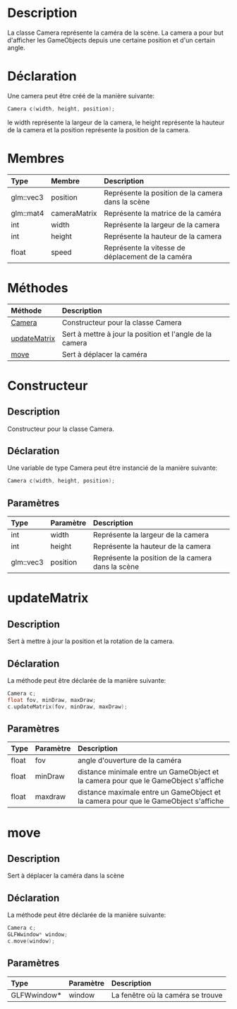 # Description
La classe Camera représente la caméra de la scène. La camera a pour but d'afficher les GameObjects depuis une certaine position et d'un certain angle.

# Déclaration
Une camera peut être créé de la manière suivante:
```C++
Camera c(width, height, position);
```
le width représente la largeur de la camera, le height représente la hauteur de la camera et la position représente la position de la camera.

# Membres
| Type      | Membre        | Description                                       |
| :-------- | :------------ | :------------------------------------------------ |
| glm::vec3 | position      | Représente la position de la camera dans la scène |
| glm::mat4 | cameraMatrix  | Représente la matrice de la caméra                |
| int       | width         | Représente la largeur de la camera                |
| int       | height        | Représente la hauteur de la camera                |
| float     | speed         | Représente la vitesse de déplacement de la caméra |

# Méthodes
| Méthode                                                                                 | Description                                               |
| :-------------------------------------------------------------------------------------- | :-------------------------------------------------------- |
| [Camera](https://github.com/CGOAT24/GOAT_ENGINE/wiki/Classe-Camera#constructeur)        | Constructeur pour la classe Camera                        |
| [updateMatrix](https://github.com/CGOAT24/GOAT_ENGINE/wiki/Classe-Camera#updateMatrix)  | Sert à mettre à jour la position et l'angle de la camera  |
| [move](https://github.com/CGOAT24/GOAT_ENGINE/wiki/Classe-Camera#move)                  | Sert à déplacer la caméra                                 |

# Constructeur
## Description
Constructeur pour la classe Camera.
## Déclaration
Une variable de type Camera peut être instancié de la manière suivante:
```C++
Camera c(width, height, position);
```
## Paramètres
| Type      | Paramètre | Description                                       |
| :-------- | :-------- | :------------------------------------------------ |
| int       | width     | Représente la largeur de la camera                |
| int       | height    | Représente la hauteur de la camera                |
| glm::vec3 | position  | Représente la position de la camera dans la scène |

# updateMatrix
## Description
Sert à mettre à jour la position et la rotation de la camera.
## Déclaration
La méthode peut être déclarée de la manière suivante:
```C++
Camera c;
float fov, minDraw, maxDraw;
c.updateMatrix(fov, minDraw, maxDraw);
```
## Paramètres
| Type  | Paramètre | Description                                                                           |
| :---- | :-------- | :------------------------------------------------------------------------------------ |
| float | fov       | angle d'ouverture de la caméra                                                        |
| float | minDraw   | distance minimale entre un GameObject et la camera pour que le GameObject s'affiche   |
| float | maxdraw   | distance maximale entre un GameObject et la camera pour que le GameObject s'affiche   |

# move
## Description
Sert à déplacer la caméra dans la scène
## Déclaration
La méthode peut être déclarée de la manière suivante:
```C++
Camera c;
GLFWwindow* window;
c.move(window);
```
## Paramètres
| Type      | Paramètre | Description                       |
| :-------- | :-------- | :-------------------------------- |
GLFWwindow* | window    | La fenêtre où la caméra se trouve |